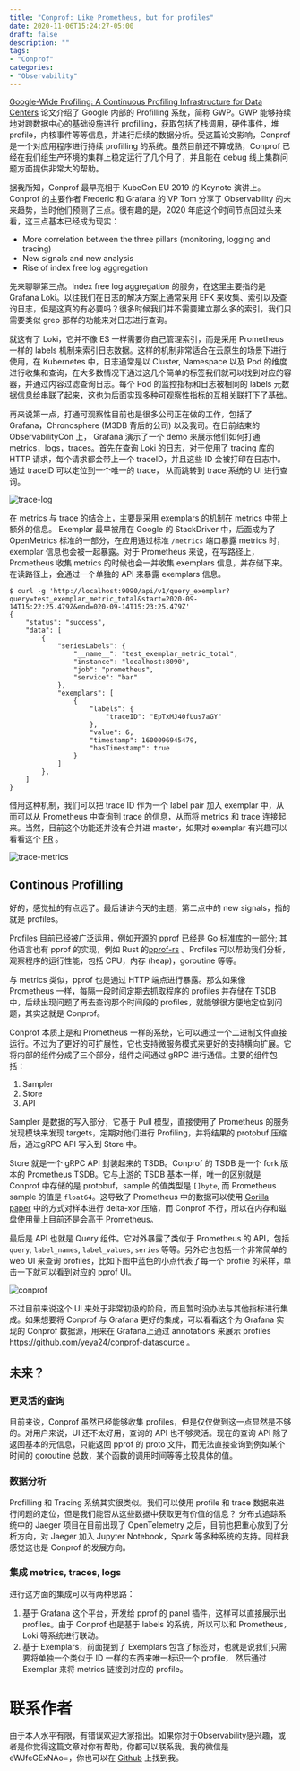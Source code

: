 ```yaml
---
title: "Conprof: Like Prometheus, but for profiles"
date: 2020-11-06T15:24:27-05:00
draft: false 
description: ""
tags:
- "Conprof"
categories: 
- "Observability"
---
```


 [Google-Wide Profiling: A Continuous Profiling Infrastructure for Data Centers](https://research.google/pubs/pub36575/) 论文介绍了 Google 内部的 Profilling 系统，简称 GWP。GWP 能够持续地对跨数据中心的基础设施进行 profilling，获取包括了栈调用，硬件事件，堆 profile，内核事件等等信息，并进行后续的数据分析。受这篇论文影响，Conprof 是一个对应用程序进行持续 profilling 的系统。虽然目前还不算成熟，Conprof 已经在我们组生产环境的集群上稳定运行了几个月了，并且能在 debug 线上集群问题方面提供非常大的帮助。 



据我所知，Conprof 最早亮相于 KubeCon EU 2019 的 Keynote 演讲上。Conprof 的主要作者 Frederic 和 Grafana 的 VP Tom 分享了 Observability 的未来趋势，当时他们预测了三点。很有趣的是，2020 年底这个时间节点回过头来看，这三点基本已经成为现实：

- More correlation between the three pillars (monitoring, logging and tracing)
- New signals and new analysis
- Rise of index free log aggregation



先来聊聊第三点。Index free log aggregation 的服务，在这里主要指的是 Grafana Loki。以往我们在日志的解决方案上通常采用 EFK 来收集、索引以及查询日志，但是这真的有必要吗？很多时候我们并不需要建立那么多的索引，我们只需要类似 grep 那样的功能来对日志进行查询。



就这有了 Loki，它并不像 ES 一样需要你自己管理索引，而是采用 Prometheus 一样的 labels 机制来索引日志数据。这样的机制非常适合在云原生的场景下进行使用，在 Kubernetes 中，日志通常是以 Cluster, Namespace 以及 Pod 的维度进行收集和查询，在大多数情况下通过这几个简单的标签我们就可以找到对应的容器，并通过内容过滤查询日志。每个 Pod 的监控指标和日志被相同的 labels 元数据信息给串联了起来，这也为后面实现多种可观察性指标的互相关联打下了基础。



再来说第一点，打通可观察性目前也是很多公司正在做的工作，包括了 Grafana，Chronosphere (M3DB 背后的公司) 以及我司。在日前结束的 ObservabilityCon 上， Grafana 演示了一个 demo 来展示他们如何打通 metrics，logs，traces。首先在查询 Loki 的日志，对于使用了 tracing 库的 HTTP 请求，每个请求都会带上一个 traceID，并且这些 ID 会被打印在日志中。通过 traceID 可以定位到一个唯一的 trace， 从而跳转到 trace 系统的 UI 进行查询。



![trace-log](/home/yeya24/hub/blog/static/img/conprof/tempo1.png)



在 metrics 与 trace 的结合上，主要是采用 exemplars 的机制在 metrics 中带上额外的信息。 Exemplar 最早被用在 Google 的 StackDriver 中，后面成为了 OpenMetrics 标准的一部分，在应用通过标准 `/metrics` 端口暴露 metrics 时，exemplar 信息也会被一起暴露。对于 Prometheus 来说，在写路径上，Prometheus 收集 metrics 的时候也会一并收集 exemplars 信息，并存储下来。在读路径上，会通过一个单独的 API 来暴露 exemplars 信息。



```
$ curl -g 'http://localhost:9090/api/v1/query_exemplar?query=test_exemplar_metric_total&start=2020-09-14T15:22:25.479Z&end=020-09-14T15:23:25.479Z'
{
    "status": "success",
    "data": [
        {
            "seriesLabels": {
                "__name__": "test_exemplar_metric_total",
                "instance": "localhost:8090",
                "job": "prometheus",
                "service": "bar"
            },
            "exemplars": [
                {
                    "labels": {
                        "traceID": "EpTxMJ40fUus7aGY"
                    },
                    "value": 6,
                    "timestamp": 1600096945479,
                    "hasTimestamp": true
                }
            ]
        },
    ]
}
```



借用这种机制，我们可以把 trace ID 作为一个 label pair 加入 exemplar 中，从而可以从 Prometheus 中查询到 trace 的信息，从而将 metrics 和 trace 连接起来。当然，目前这个功能还并没有合并进 master，如果对 exemplar 有兴趣可以看看这个 [PR](https://github.com/prometheus/prometheus/pull/6635) 。



![trace-metrics](/home/yeya24/hub/blog/static/img/conprof/tempo2.png)



## Continous Profilling

好的，感觉扯的有点远了。最后讲讲今天的主题，第二点中的 new signals，指的就是 profiles。



Profiles 目前已经被广泛运用，例如开源的 pprof 已经是 Go 标准库的一部分; 其他语言也有 pprof 的实现，例如 Rust 的[pprof-rs](https://github.com/tikv/pprof-rs) 。Profiles 可以帮助我们分析，观察程序的运行性能，包括 CPU，内存 (heap)，goroutine 等等。



与 metrics 类似，pprof 也是通过 HTTP 端点进行暴露。那么如果像 Prometheus 一样，每隔一段时间定期去抓取程序的 profiles 并存储在 TSDB 中，后续出现问题了再去查询那个时间段的 profiles，就能够很方便地定位到问题，其实这就是 Conprof。



Conprof 本质上是和 Prometheus 一样的系统，它可以通过一个二进制文件直接运行。不过为了更好的可扩展性，它也支持微服务模式来更好的支持横向扩展。它将内部的组件分成了三个部分，组件之间通过 gRPC 进行通信。主要的组件包括：

1. Sampler
2. Store
3. API

Sampler 是数据的写入部分，它基于 Pull 模型，直接使用了 Prometheus 的服务发现模块来发现 targets，定期对他们进行 Profiling，并将结果的 protobuf 压缩后，通过gRPC API 写入到 Store 中。



Store 就是一个 gRPC API 封装起来的 TSDB。Conprof 的 TSDB 是一个 fork 版本的 Prometheus TSDB。它与上游的 TSDB 基本一样，唯一的区别就是 Conprof 中存储的是 protobuf，sample 的值类型是 `[]byte`, 而 Prometheus sample 的值是 `float64`。这导致了 Prometheus 中的数据可以使用 [Gorilla paper](https://www.vldb.org/pvldb/vol8/p1816-teller.pdf) 中的方式对样本进行 delta-xor 压缩，而 Conprof 不行，所以在内存和磁盘使用量上目前还是会高于 Prometheus。



最后是 API 也就是 Query 组件。它对外暴露了类似于 Prometheus 的 API，包括 `query`, `label_names`, `label_values`, `series` 等等。另外它也包括一个非常简单的 web UI 来查询 profiles，比如下图中蓝色的小点代表了每一个 profile 的采样，单击一下就可以看到对应的 pprof UI。



![conprof](/home/yeya24/hub/blog/static/img/conprof/conprof.png)



不过目前来说这个 UI 来处于非常初级的阶段，而且暂时没办法与其他指标进行集成。如果想要将 Conprof 与 Grafana 更好的集成，可以看看这个为 Grafana 实现的 Conprof 数据源，用来在 Grafana上通过 annotations 来展示 profiles https://github.com/yeya24/conprof-datasource 。



## 未来？

### 更灵活的查询

目前来说，Conprof 虽然已经能够收集 profiles，但是仅仅做到这一点显然是不够的。对用户来说，UI 还不太好用，查询的 API 也不够灵活。现在的查询 API 除了返回基本的元信息，只能返回 pprof 的 proto 文件，而无法直接查询到例如某个时间的 goroutine 总数，某个函数的调用时间等等比较具体的值。



### 数据分析

Profilling 和 Tracing 系统其实很类似。我们可以使用 profile 和 trace 数据来进行问题的定位，但是我们能否从这些数据中获取更有价值的信息？ 分布式追踪系统中的 Jaeger 项目在目前出现了 OpenTelemetry 之后，目前也把重心放到了分析方向，对 Jaeger 加入 Jupyter Notebook，Spark 等多种系统的支持。同样我感觉这也是 Conprof 的发展方向。



### 集成 metrics, traces, logs

进行这方面的集成可以有两种思路：

1. 基于 Grafana 这个平台，开发给 pprof 的 panel 插件，这样可以直接展示出 profiles。由于 Conprof 也是基于 labels 的系统，所以可以和 Prometheus， Loki 等系统进行联动。
2. 基于 Exemplars，前面提到了 Exemplars 包含了标签对，也就是说我们只需要将单独一个类似于 ID 一样的东西来唯一标识一个 profile， 然后通过 Exemplar 来将 metrics 链接到对应的 profile。



# 联系作者

由于本人水平有限，有错误欢迎大家指出。如果你对于Observability感兴趣，或者是你觉得这篇文章对你有帮助，你都可以联系我。我的微信是 eWJfeGExNAo=，你也可以在 [Github](https://github.com/yeya24) 上找到我。
